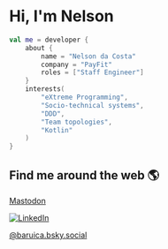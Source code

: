 # Hi, I'm Nelson

```kotlin
val me = developer {
    about {
        name = "Nelson da Costa"
        company = "PayFit"
        roles = ["Staff Engineer"]
    }
    interests(
        "eXtreme Programming",
        "Socio-technical systems",
        "DDD",
        "Team topologies",
        "Kotlin"
    )
}
```

## Find me around the web 🌎

<a rel="me" href="https://mastodon.social/@baruica">Mastodon</a>

<a href="https://www.linkedin.com/in/nelson-da-costa-1a411b53"><img src="https://img.shields.io/badge/LinkedIn--_.svg?style=social&logo=linkedin" alt="LinkedIn"></a>

<a href="https://bsky.app/profile/baruica.bsky.social">@baruica.bsky.social</a>
